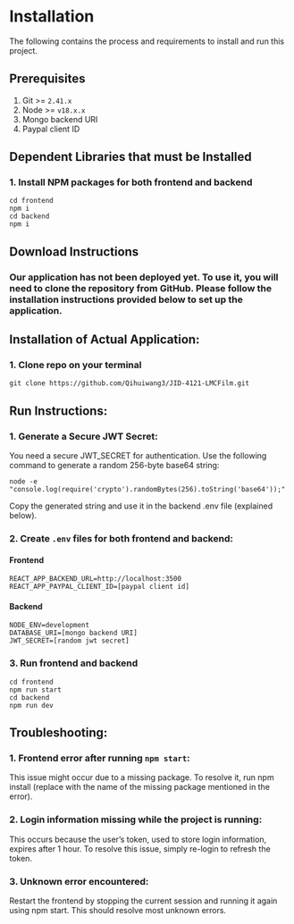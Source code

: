 # Installation

The following contains the process and requirements to install and run this project.

## Prerequisites

1. Git >= `2.41.x`
2. Node >= `v18.x.x`
3. Mongo backend URI
4. Paypal client ID

## Dependent Libraries that must be Installed

### 1. Install NPM packages for both frontend and backend

```
cd frontend
npm i
cd backend
npm i
```

## Download Instructions

### Our application has not been deployed yet. To use it, you will need to clone the repository from GitHub. Please follow the installation instructions provided below to set up the application.

## Installation of Actual Application:

### 1. Clone repo on your terminal

```
git clone https://github.com/Qihuiwang3/JID-4121-LMCFilm.git
```

## Run Instructions:

### 1. Generate a Secure JWT Secret:

You need a secure JWT_SECRET for authentication. Use the following command to generate a random 256-byte base64 string:

```
node -e "console.log(require('crypto').randomBytes(256).toString('base64'));"

```

Copy the generated string and use it in the backend .env file (explained below).

### 2. Create `.env` files for both frontend and backend:

#### Frontend

```
REACT_APP_BACKEND_URL=http://localhost:3500
REACT_APP_PAYPAL_CLIENT_ID=[paypal client id]
```

#### Backend

```
NODE_ENV=development
DATABASE_URI=[mongo backend URI]
JWT_SECRET=[random jwt secret]
```

### 3. Run frontend and backend

```
cd frontend
npm run start
cd backend
npm run dev
```

## Troubleshooting:

### 1. Frontend error after running `npm start`:

This issue might occur due to a missing package. To resolve it, run npm install <missing-package-name> (replace <missing-package-name> with the name of the missing package mentioned in the error).

### 2. Login information missing while the project is running:

This occurs because the user’s token, used to store login information, expires after 1 hour. To resolve this issue, simply re-login to refresh the token.

### 3. Unknown error encountered:

Restart the frontend by stopping the current session and running it again using npm start. This should resolve most unknown errors.
